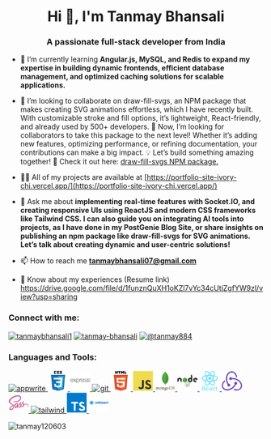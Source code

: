 <h1 align="center">Hi 👋, I'm Tanmay Bhansali</h1>
<h3 align="center">A passionate full-stack developer from India</h3>

- 🌱 I’m currently learning **Angular.js, MySQL, and Redis to expand my expertise in building dynamic frontends, efficient database management, and optimized caching solutions for scalable applications.**

- 👯 I’m looking to collaborate on draw-fill-svgs, an NPM package that makes creating SVG animations effortless, which I have recently built. With customizable stroke and fill options, it’s lightweight, React-friendly, and already used by 500+ developers. 🚀 Now, I’m looking for collaborators to take this package to the next level! Whether it’s adding new features, optimizing performance, or refining documentation, your contributions can make a big impact. 💡 Let’s build something amazing together! 🌟 Check it out here: [draw-fill-svgs NPM package.](https://www.npmjs.com/package/draw-fill-svgs)

- 👨‍💻 All of my projects are available at [https://portfolio-site-ivory-chi.vercel.app/](https://portfolio-site-ivory-chi.vercel.app/)

- 💬 Ask me about **implementing real-time features with Socket.IO, and creating responsive UIs using ReactJS and modern CSS frameworks like Tailwind CSS. I can also guide you on integrating AI tools into projects, as I have done in my PostGenie Blog Site, or share insights on publishing an npm package like draw-fill-svgs for SVG animations. Let’s talk about creating dynamic and user-centric solutions!**

- 📫 How to reach me **tanmaybhansali07@gmail.com**

- 📄 Know about my experiences (Resume link) https://drive.google.com/file/d/1funznQuXH1oKZl7vYc34cUtjZgfYW9zl/view?usp=sharing
<h3 align="left">Connect with me:</h3>
<p align="left">
<a href="https://twitter.com/tanmaybhansali1" target="blank"><img align="center" src="https://raw.githubusercontent.com/rahuldkjain/github-profile-readme-generator/master/src/images/icons/Social/twitter.svg" alt="tanmaybhansali1" height="30" width="40" /></a>
<a href="https://linkedin.com/in/tanmay-bhansali" target="blank"><img align="center" src="https://raw.githubusercontent.com/rahuldkjain/github-profile-readme-generator/master/src/images/icons/Social/linked-in-alt.svg" alt="tanmay-bhansali" height="30" width="40" /></a>
<a href="https://hashnode.com/@tanmay884" target="blank"><img align="center" src="https://raw.githubusercontent.com/rahuldkjain/github-profile-readme-generator/master/src/images/icons/Social/hashnode.svg" alt="@tanmay884" height="30" width="40" /></a>
</p>

<h3 align="left">Languages and Tools:</h3>
<p align="left"> <a href="https://appwrite.io" target="_blank" rel="noreferrer"> <img src="https://www.vectorlogo.zone/logos/appwriteio/appwriteio-icon.svg" alt="appwrite" width="40" height="40"/> </a> <a href="https://www.w3schools.com/css/" target="_blank" rel="noreferrer"> <img src="https://raw.githubusercontent.com/devicons/devicon/master/icons/css3/css3-original-wordmark.svg" alt="css3" width="40" height="40"/> </a> <a href="https://expressjs.com" target="_blank" rel="noreferrer"> <img src="https://raw.githubusercontent.com/devicons/devicon/master/icons/express/express-original-wordmark.svg" alt="express" width="40" height="40"/> </a> <a href="https://git-scm.com/" target="_blank" rel="noreferrer"> <img src="https://www.vectorlogo.zone/logos/git-scm/git-scm-icon.svg" alt="git" width="40" height="40"/> </a> <a href="https://www.w3.org/html/" target="_blank" rel="noreferrer"> <img src="https://raw.githubusercontent.com/devicons/devicon/master/icons/html5/html5-original-wordmark.svg" alt="html5" width="40" height="40"/> </a> <a href="https://developer.mozilla.org/en-US/docs/Web/JavaScript" target="_blank" rel="noreferrer"> <img src="https://raw.githubusercontent.com/devicons/devicon/master/icons/javascript/javascript-original.svg" alt="javascript" width="40" height="40"/> </a> <a href="https://www.mongodb.com/" target="_blank" rel="noreferrer"> <img src="https://raw.githubusercontent.com/devicons/devicon/master/icons/mongodb/mongodb-original-wordmark.svg" alt="mongodb" width="40" height="40"/> </a> <a href="https://nodejs.org" target="_blank" rel="noreferrer"> <img src="https://raw.githubusercontent.com/devicons/devicon/master/icons/nodejs/nodejs-original-wordmark.svg" alt="nodejs" width="40" height="40"/> </a> <a href="https://reactjs.org/" target="_blank" rel="noreferrer"> <img src="https://raw.githubusercontent.com/devicons/devicon/master/icons/react/react-original-wordmark.svg" alt="react" width="40" height="40"/> </a> <a href="https://redux.js.org" target="_blank" rel="noreferrer"> <img src="https://raw.githubusercontent.com/devicons/devicon/master/icons/redux/redux-original.svg" alt="redux" width="40" height="40"/> </a> <a href="https://sass-lang.com" target="_blank" rel="noreferrer"> <img src="https://raw.githubusercontent.com/devicons/devicon/master/icons/sass/sass-original.svg" alt="sass" width="40" height="40"/> </a> <a href="https://tailwindcss.com/" target="_blank" rel="noreferrer"> <img src="https://www.vectorlogo.zone/logos/tailwindcss/tailwindcss-icon.svg" alt="tailwind" width="40" height="40"/> </a> <a href="https://www.typescriptlang.org/" target="_blank" rel="noreferrer"> <img src="https://raw.githubusercontent.com/devicons/devicon/master/icons/typescript/typescript-original.svg" alt="typescript" width="40" height="40"/> </a> <a href="https://webpack.js.org" target="_blank" rel="noreferrer"> <img src="https://raw.githubusercontent.com/devicons/devicon/d00d0969292a6569d45b06d3f350f463a0107b0d/icons/webpack/webpack-original-wordmark.svg" alt="webpack" width="40" height="40"/> </a> </p>

<p><img align="center" src="https://github-readme-stats.vercel.app/api/top-langs?username=tanmay120603&show_icons=true&locale=en&layout=compact" alt="tanmay120603" /></p>
